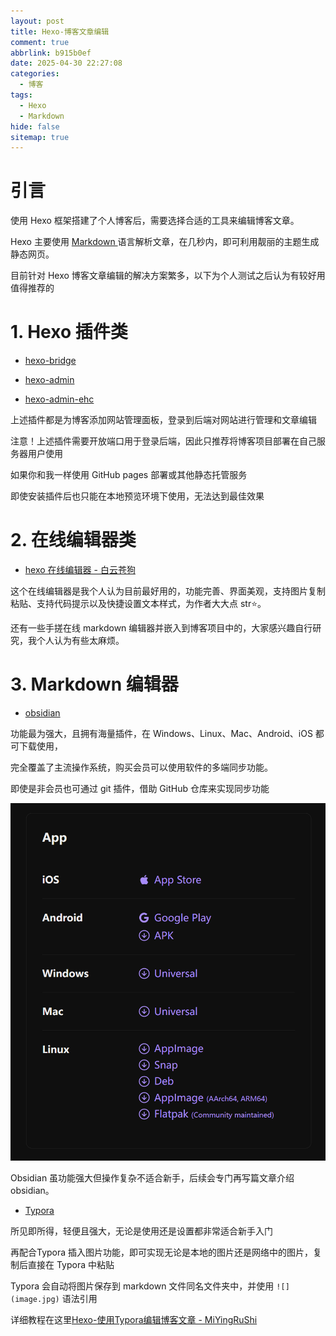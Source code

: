 ```yaml
---
layout: post
title: Hexo-博客文章编辑
comment: true
abbrlink: b915b0ef
date: 2025-04-30 22:27:08
categories:
  - 博客
tags:
  - Hexo
  - Markdown
hide: false
sitemap: true
---
```

# 引言

使用 Hexo 框架搭建了个人博客后，需要选择合适的工具来编辑博客文章。

Hexo 主要使用 [Markdown ](http://daringfireball.net/projects/markdown/) 语言解析文章，在几秒内，即可利用靓丽的主题生成静态网页。

目前针对 Hexo 博客文章编辑的解决方案繁多，以下为个人测试之后认为有较好用值得推荐的

# 1. Hexo 插件类

- [hexo-bridge](https://github.com/DeepSpaceHarbor/hexo-bridge)

- [hexo-admin](https://github.com/jaredly/hexo-admin)

- [hexo-admin-ehc](https://github.com/lwz7512/hexo-admin-ehc)

上述插件都是为博客添加网站管理面板，登录到后端对网站进行管理和文章编辑

注意！上述插件需要开放端口用于登录后端，因此只推荐将博客项目部署在自己服务器用户使用

如果你和我一样使用 GitHub pages 部署或其他静态托管服务

即使安装插件后也只能在本地预览环境下使用，无法达到最佳效果

# 2. 在线编辑器类

- [hexo 在线编辑器 - 白云苍狗](https://www.imalun.com/web_hexo_editor)

这个在线编辑器是我个人认为目前最好用的，功能完善、界面美观，支持图片复制粘贴、支持代码提示以及快捷设置文本样式，为作者大大点 str⭐。

还有一些手搓在线 markdown 编辑器并嵌入到博客项目中的，大家感兴趣自行研究，我个人认为有些太麻烦。

# 3. Markdown 编辑器

- [obsidian](https://obsidian.md/sync)

功能最为强大，且拥有海量插件，在 Windows、Linux、Mac、Android、iOS 都可下载使用，

完全覆盖了主流操作系统，购买会员可以使用软件的多端同步功能。

即使是非会员也可通过 git 插件，借助 GitHub 仓库来实现同步功能

![image-20250429112615834](文章编辑/image-20250429112615834.png)

Obsidian 虽功能强大但操作复杂不适合新手，后续会专门再写篇文章介绍 obsidian。

- [Typora](https://typoraio.cn/)

所见即所得，轻便且强大，无论是使用还是设置都非常适合新手入门

再配合Typora 插入图片功能，即可实现无论是本地的图片还是网络中的图片，复制后直接在 Typora 中粘贴

Typora 会自动将图片保存到 markdown 文件同名文件夹中，并使用 `![](image.jpg)` 语法引用

详细教程在这里[Hexo-使用Typora编辑博客文章 - MiYingRuShi](https://mifazhan.top/posts/52b6ead4/)
